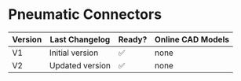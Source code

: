 # Pneumatic Connectors

| Version | Last Changelog | Ready? | Online CAD Models |
| ------- | -------------- | ------ | ----------------- |
| V1 | Initial version | ✅ | none
| V2 | Updated version | ✅ | none
